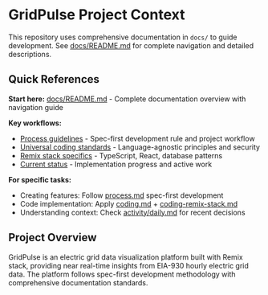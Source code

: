 # GridPulse Project Context

This repository uses comprehensive documentation in `docs/` to guide development. See [docs/README.md](./docs/README.md) for complete navigation and detailed descriptions.

## Quick References

**Start here:** [docs/README.md](./docs/README.md) - Complete documentation overview with navigation guide

**Key workflows:**
- [Process guidelines](./docs/process.md) - Spec-first development rule and project workflow
- [Universal coding standards](./docs/coding.md) - Language-agnostic principles and security
- [Remix stack specifics](./docs/coding-remix-stack.md) - TypeScript, React, database patterns
- [Current status](./docs/specs/status.md) - Implementation progress and active work

**For specific tasks:**
- Creating features: Follow [process.md](./docs/process.md) spec-first development
- Code implementation: Apply [coding.md](./docs/coding.md) + [coding-remix-stack.md](./docs/coding-remix-stack.md)
- Understanding context: Check [activity/daily.md](./docs/activity/daily.md) for recent decisions

## Project Overview
GridPulse is an electric grid data visualization platform built with Remix stack, providing near real-time insights from EIA-930 hourly electric grid data. The platform follows spec-first development methodology with comprehensive documentation standards.
